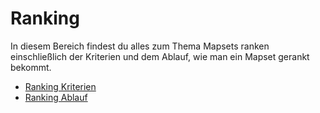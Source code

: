 # Ranking

In diesem Bereich findest du alles zum Thema Mapsets ranken einschließlich der Kriterien und dem Ablauf, wie man ein Mapset gerankt bekommt.

* [Ranking Kriterien](/Ranking/Criteria)
* [Ranking Ablauf](/Ranking/Process)
